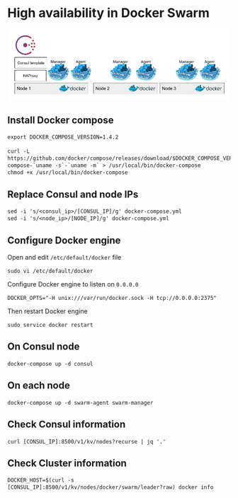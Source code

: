 # High availability in Docker Swarm

![HA Swarm](ha-swarm.png)

## Install Docker compose

```
export DOCKER_COMPOSE_VERSION=1.4.2

curl -L https://github.com/docker/compose/releases/download/$DOCKER_COMPOSE_VERSION/docker-compose-`uname -s`-`uname -m` > /usr/local/bin/docker-compose
chmod +x /usr/local/bin/docker-compose
```

## Replace Consul and node IPs

```
sed -i 's/<consul_ip>/[CONSUL_IP]/g' docker-compose.yml
sed -i 's/<node_ip>/[NODE_IP]/g' docker-compose.yml
```

## Configure Docker engine

Open and edit ```/etc/default/docker``` file

```
sudo vi /etc/default/docker
```

Configure Docker engine to listen on ```0.0.0.0```

```
DOCKER_OPTS="-H unix:///var/run/docker.sock -H tcp://0.0.0.0:2375"
```

Then restart Docker engine

```
sudo service docker restart
```

## On Consul node

```
docker-compose up -d consul
```

## On each node

```
docker-compose up -d swarm-agent swarm-manager
```

## Check Consul information

```
curl [CONSUL_IP]:8500/v1/kv/nodes?recurse | jq '.'
```

## Check Cluster information

```
DOCKER_HOST=$(curl -s [CONSUL_IP]:8500/v1/kv/nodes/docker/swarm/leader?raw) docker info
```
